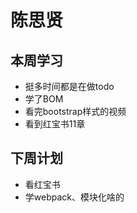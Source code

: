 # 陈思贤

## 本周学习

- 挺多时间都是在做todo
- 学了BOM
- 看完bootstrap样式的视频
- 看到红宝书11章

## 下周计划

- 看红宝书
- 学webpack、模块化啥的
